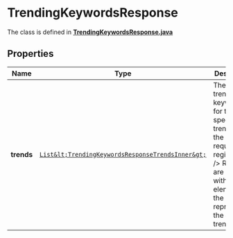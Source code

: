 

# TrendingKeywordsResponse

The class is defined in **[TrendingKeywordsResponse.java](../../src/main/java/org/openapitools/model/TrendingKeywordsResponse.java)**

## Properties

Name | Type | Description | Notes
------------ | ------------- | ------------- | -------------
**trends** | [`List&lt;TrendingKeywordsResponseTrendsInner&gt;`](TrendingKeywordsResponseTrendsInner.md) | The top trending keywords for the specified trend type in the requested region.&lt;br /&gt; Results are ordered, with the first element in the array representing the #1 top trend. |  [optional property]



